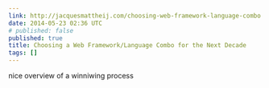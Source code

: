 ```yaml
---
link: http://jacquesmattheij.com/choosing-web-framework-language-combo
date: 2014-05-23 02:36 UTC
# published: false
published: true
title: Choosing a Web Framework/Language Combo for the Next Decade
tags: []
---
```


nice overview of a winniwing process
